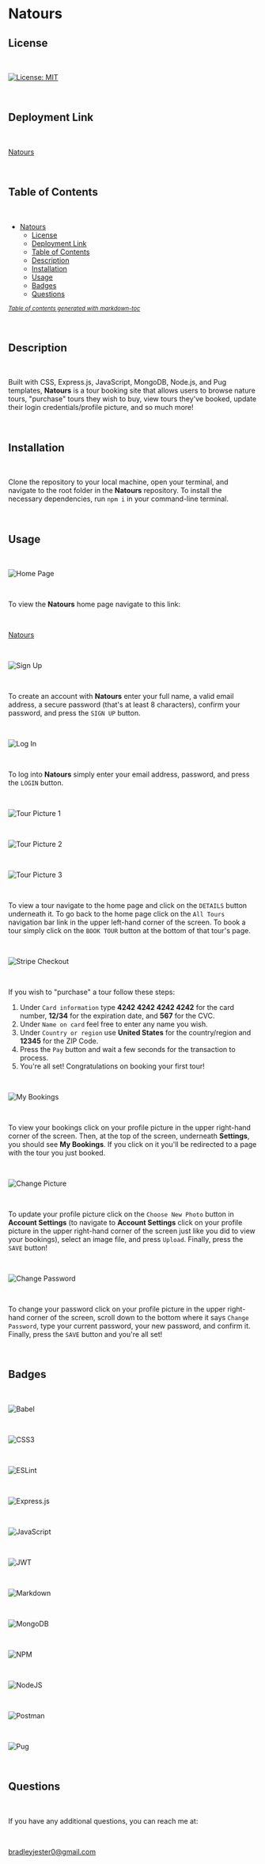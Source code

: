 # Natours

## License

<br>

[![License: MIT](https://img.shields.io/badge/License-MIT-yellow.svg)](https://opensource.org/licenses/MIT)

<br>

## Deployment Link

<br>

[Natours](https://natours-production-0a23.up.railway.app)

<br>

## Table of Contents

<br>

- [Natours](#natours)
  - [License](#license)
  - [Deployment Link](#deployment-link)
  - [Table of Contents](#table-of-contents)
  - [Description](#description)
  - [Installation](#installation)
  - [Usage](#usage)
  - [Badges](#badges)
  - [Questions](#questions)

<small><i><a href='http://ecotrust-canada.github.io/markdown-toc/'>Table of contents generated with markdown-toc</a></i></small>

<br>

## Description

<br>

Built with CSS, Express.js, JavaScript, MongoDB, Node.js, and Pug templates, **Natours** is a tour booking site that allows users to browse nature tours, "purchase" tours they wish to buy, view tours they've booked, update their login credentials/profile picture, and so much more!

<br>

## Installation

<br>

Clone the repository to your local machine, open your terminal, and navigate to the root folder in the **Natours** repository. To install the necessary dependencies, run `npm i` in your command-line terminal.

<br>

## Usage

<br>

![Home Page](public/img/usage/home-page.png)

<br>

To view the **Natours** home page navigate to this link:

<br>

[Natours](https://natours-production-0a23.up.railway.app)

<br>

![Sign Up](public/img/usage/sign-up.png)

<br>

To create an account with **Natours** enter your full name, a valid email address, a secure password (that's at least 8 characters), confirm your password, and press the `SIGN UP` button.

<br>

![Log In](public/img/usage/log-in.png)

<br>

To log into **Natours** simply enter your email address, password, and press the `LOGIN` button.

<br>

![Tour Picture 1](public/img/usage/tour-picture-1.png)

<br>

![Tour Picture 2](public/img/usage/tour-picture-2.png)

<br>

![Tour Picture 3](public/img/usage/tour-picture-3.png)

<br>

To view a tour navigate to the home page and click on the `DETAILS` button underneath it. To go back to the home page click on the `All Tours` navigation bar link in the upper left-hand corner of the screen. To book a tour simply click on the `BOOK TOUR` button at the bottom of that tour's page.

<br>

![Stripe Checkout](public/img/usage/stripe-checkout.png)

<br>

If you wish to "purchase" a tour follow these steps:

1. Under `Card information` type **4242 4242 4242 4242** for the card number, **12/34** for the expiration date, and **567** for the CVC.
2. Under `Name on card` feel free to enter any name you wish.
3. Under `Country or region` use **United States** for the country/region and **12345** for the ZIP Code.
4. Press the `Pay` button and wait a few seconds for the transaction to process.
5. You're all set! Congratulations on booking your first tour!

<br>

![My Bookings](public/img/usage/my-bookings.png)

<br>

To view your bookings click on your profile picture in the upper right-hand corner of the screen. Then, at the top of the screen, underneath **Settings**, you should see **My Bookings**. If you click on it you'll be redirected to a page with the tour you just booked.

<br>

![Change Picture](public/img/usage/change-picture.png)

<br>

To update your profile picture click on the `Choose New Photo` button in **Account Settings** (to navigate to **Account Settings** click on your profile picture in the upper right-hand corner of the screen just like you did to view your bookings), select an image file, and press `Upload`. Finally, press the `SAVE` button!

<br>

![Change Password](public/img/usage/change-password.png)

<br>

To change your password click on your profile picture in the upper right-hand corner of the screen, scroll down to the bottom where it says `Change Password`, type your current password, your new password, and confirm it. Finally, press the `SAVE` button and you're all set!

<br>

## Badges

<br>

![Babel](https://img.shields.io/badge/Babel-F9DC3e?style=for-the-badge&logo=babel&logoColor=black)

<br>

![CSS3](https://img.shields.io/badge/css3-%231572B6.svg?style=for-the-badge&logo=css3&logoColor=white)

<br>

![ESLint](https://img.shields.io/badge/ESLint-4B3263?style=for-the-badge&logo=eslint&logoColor=white)

<br>

![Express.js](https://img.shields.io/badge/express.js-%23404d59.svg?style=for-the-badge&logo=express&logoColor=%2361DAFB)

<br>

![JavaScript](https://img.shields.io/badge/javascript-%23323330.svg?style=for-the-badge&logo=javascript&logoColor=%23F7DF1E)

<br>

![JWT](https://img.shields.io/badge/JWT-black?style=for-the-badge&logo=JSON%20web%20tokens)

<br>

![Markdown](https://img.shields.io/badge/markdown-%23000000.svg?style=for-the-badge&logo=markdown&logoColor=white)

<br>

![MongoDB](https://img.shields.io/badge/MongoDB-%234ea94b.svg?style=for-the-badge&logo=mongodb&logoColor=white)

<br>

![NPM](https://img.shields.io/badge/NPM-%23000000.svg?style=for-the-badge&logo=npm&logoColor=white)

<br>

![NodeJS](https://img.shields.io/badge/node.js-6DA55F?style=for-the-badge&logo=node.js&logoColor=white)

<br>

![Postman](https://img.shields.io/badge/Postman-FF6C37?style=for-the-badge&logo=postman&logoColor=white)

<br>

![Pug](https://img.shields.io/badge/Pug-FFF?style=for-the-badge&logo=pug&logoColor=A86454)

<br>

## Questions

<br>

If you have any additional questions, you can reach me at:

<br>

bradleyjester0@gmail.com
